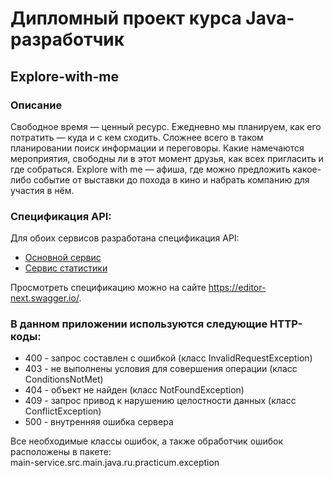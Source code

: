 # Дипломный проект курса Java-разработчик

## Explore-with-me
### Описание
Свободное время — ценный ресурс. Ежедневно мы планируем, как его потратить — куда и с кем сходить. Сложнее всего в таком планировании поиск информации и переговоры. Какие намечаются мероприятия, свободны ли в этот момент друзья, как всех пригласить и где собраться. Explore with me — афиша, где можно предложить какое-либо событие от выставки до похода в кино и набрать компанию для участия в нём.
### Спецификация API:

Для обоих сервисов разработана спецификация API:
* [Основной сервис](https://raw.githubusercontent.com/yandex-praktikum/java-explore-with-me/main/ewm-main-service-spec.json)
* [Сервис статистики](https://raw.githubusercontent.com/yandex-praktikum/java-explore-with-me/main/ewm-stats-service-spec.json)

Просмотреть спецификацию можно на сайте https://editor-next.swagger.io/.

### В данном приложении используются следующие HTTP-коды:

* 400 - запрос составлен с ошибкой (класс InvalidRequestException)
* 403 - не выполнены условия для совершения операции (класс ConditionsNotMet)
* 404 - объект не найден (класс NotFoundException)
* 409 - запрос привод к нарушению целостности данных (класс ConflictException)
* 500 - внутренняя ошибка сервера

Все необходимые классы ошибок, а также обработчик ошибок расположены в пакете:  
main-service.src.main.java.ru.practicum.exception



